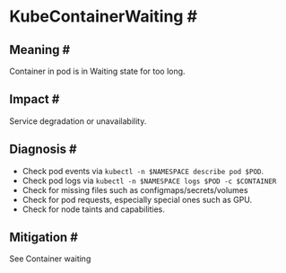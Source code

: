 KubeContainerWaiting
 \#
========================

Meaning
 \#
-----------

Container in pod is in Waiting state for too long.

Impact
 \#
----------

Service degradation or unavailability.

Diagnosis
 \#
-------------

* Check pod events via `kubectl -n $NAMESPACE describe pod $POD`.
* Check pod logs via `kubectl -n $NAMESPACE logs $POD -c $CONTAINER`
* Check for missing files such as configmaps/secrets/volumes
* Check for pod requests, especially special ones such as GPU.
* Check for node taints and capabilities.

Mitigation
 \#
--------------

See Container waiting
